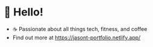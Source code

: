 # 👋 Hello!
- ☕️ Passionate about all things tech, fitness, and coffee
- Find out more at https://jasont-portfolio.netlify.app/
